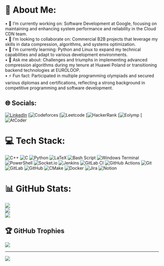 # 💫 About Me:
•	🔧 I’m currently working on: Software Development at Google, focusing on maintaining and enhancing system performance and reliability in the Cloud CDN team.<br>•	🤝 I’m looking to collaborate on: Commercial B2B projects that leverage my skills in data compression, algorithms, and systems optimization.<br>• 🌱 I’m currently learning: Python and Linux to expand my technical capabilities and adapt to various development environments.<br>•	💬 Ask me about: Challenges and triumphs in implementing advanced compression algorithms during my tenure at Huawei Poland or transitioning backend technologies at EUROLOOP.<br>•	⚡ Fun fact: Participated in multiple programming olympiads and secured various diplomas and certifications, reflecting a strong background in competitive programming and software development.


## 🌐 Socials:
[![LinkedIn](https://img.shields.io/badge/LinkedIn-%230077B5.svg?logo=linkedin&logoColor=white)](https://www.linkedin.com/in/del1ke) 
[![Codeforces](https://codeforces.com/profile/del1ke)
[![Leetcode](https://leetcode.com/u/del1ke/)
[![HackerRank](https://www.hackerrank.com/profile/del1ke)
[![Eolymp](https://basecamp.eolymp.com/en/users/del1ke)
[![AtCoder](https://atcoder.jp/users/del1ke)

# 💻 Tech Stack:
![C++](https://img.shields.io/badge/c++-%2300599C.svg?style=for-the-badge&logo=c%2B%2B&logoColor=white) ![C](https://img.shields.io/badge/c-%2300599C.svg?style=for-the-badge&logo=c&logoColor=white) ![Python](https://img.shields.io/badge/python-3670A0?style=for-the-badge&logo=python&logoColor=ffdd54) ![LaTeX](https://img.shields.io/badge/latex-%23008080.svg?style=for-the-badge&logo=latex&logoColor=white) ![Bash Script](https://img.shields.io/badge/bash_script-%23121011.svg?style=for-the-badge&logo=gnu-bash&logoColor=white) ![Windows Terminal](https://img.shields.io/badge/Windows%20Terminal-%234D4D4D.svg?style=for-the-badge&logo=windows-terminal&logoColor=white) ![PowerShell](https://img.shields.io/badge/PowerShell-%235391FE.svg?style=for-the-badge&logo=powershell&logoColor=white) ![Socket.io](https://img.shields.io/badge/Socket.io-black?style=for-the-badge&logo=socket.io&badgeColor=010101) ![Jenkins](https://img.shields.io/badge/jenkins-%232C5263.svg?style=for-the-badge&logo=jenkins&logoColor=white) ![GitLab CI](https://img.shields.io/badge/gitlab%20CI-%23181717.svg?style=for-the-badge&logo=gitlab&logoColor=white) ![GitHub Actions](https://img.shields.io/badge/github%20actions-%232671E5.svg?style=for-the-badge&logo=githubactions&logoColor=white) ![Git](https://img.shields.io/badge/git-%23F05033.svg?style=for-the-badge&logo=git&logoColor=white) ![GitLab](https://img.shields.io/badge/gitlab-%23181717.svg?style=for-the-badge&logo=gitlab&logoColor=white) ![GitHub](https://img.shields.io/badge/github-%23121011.svg?style=for-the-badge&logo=github&logoColor=white) ![CMake](https://img.shields.io/badge/CMake-%23008FBA.svg?style=for-the-badge&logo=cmake&logoColor=white) ![Docker](https://img.shields.io/badge/docker-%230db7ed.svg?style=for-the-badge&logo=docker&logoColor=white) ![Jira](https://img.shields.io/badge/jira-%230A0FFF.svg?style=for-the-badge&logo=jira&logoColor=white) ![Notion](https://img.shields.io/badge/Notion-%23000000.svg?style=for-the-badge&logo=notion&logoColor=white)
# 📊 GitHub Stats:
![](https://github-readme-stats.vercel.app/api?username=del1ke&theme=dark&hide_border=false&include_all_commits=true&count_private=true)<br/>
![](https://github-readme-streak-stats.herokuapp.com/?user=del1ke&theme=dark&hide_border=false)<br/>
![](https://github-readme-stats.vercel.app/api/top-langs/?username=del1ke&theme=dark&hide_border=false&include_all_commits=true&count_private=true&layout=compact)

## 🏆 GitHub Trophies
![](https://github-profile-trophy.vercel.app/?username=del1ke&theme=radical&no-frame=false&no-bg=true&margin-w=4)

---
[![](https://visitcount.itsvg.in/api?id=del1ke&icon=0&color=0)](https://visitcount.itsvg.in)

<!-- Proudly created with GPRM ( https://gprm.itsvg.in ) -->

